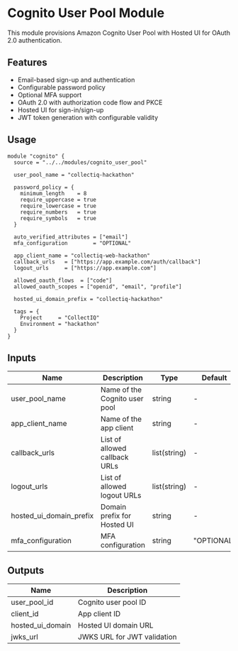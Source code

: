 # Cognito User Pool Module

This module provisions Amazon Cognito User Pool with Hosted UI for OAuth 2.0 authentication.

## Features

- Email-based sign-up and authentication
- Configurable password policy
- Optional MFA support
- OAuth 2.0 with authorization code flow and PKCE
- Hosted UI for sign-in/sign-up
- JWT token generation with configurable validity

## Usage

```hcl
module "cognito" {
  source = "../../modules/cognito_user_pool"

  user_pool_name = "collectiq-hackathon"

  password_policy = {
    minimum_length    = 8
    require_uppercase = true
    require_lowercase = true
    require_numbers   = true
    require_symbols   = true
  }

  auto_verified_attributes = ["email"]
  mfa_configuration        = "OPTIONAL"

  app_client_name = "collectiq-web-hackathon"
  callback_urls   = ["https://app.example.com/auth/callback"]
  logout_urls     = ["https://app.example.com"]

  allowed_oauth_flows  = ["code"]
  allowed_oauth_scopes = ["openid", "email", "profile"]

  hosted_ui_domain_prefix = "collectiq-hackathon"

  tags = {
    Project     = "CollectIQ"
    Environment = "hackathon"
  }
}
```

## Inputs

| Name                    | Description                   | Type         | Default    | Required |
| ----------------------- | ----------------------------- | ------------ | ---------- | -------- |
| user_pool_name          | Name of the Cognito user pool | string       | -          | yes      |
| app_client_name         | Name of the app client        | string       | -          | yes      |
| callback_urls           | List of allowed callback URLs | list(string) | -          | yes      |
| logout_urls             | List of allowed logout URLs   | list(string) | -          | yes      |
| hosted_ui_domain_prefix | Domain prefix for Hosted UI   | string       | -          | yes      |
| mfa_configuration       | MFA configuration             | string       | "OPTIONAL" | no       |

## Outputs

| Name             | Description                 |
| ---------------- | --------------------------- |
| user_pool_id     | Cognito user pool ID        |
| client_id        | App client ID               |
| hosted_ui_domain | Hosted UI domain URL        |
| jwks_url         | JWKS URL for JWT validation |
